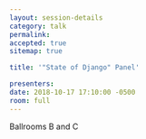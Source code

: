 ```yaml
---
layout: session-details
category: talk
permalink:
accepted: true
sitemap: true

title: '"State of Django" Panel'

presenters:
date: 2018-10-17 17:10:00 -0500
room: full
---
```

Ballrooms B and C
